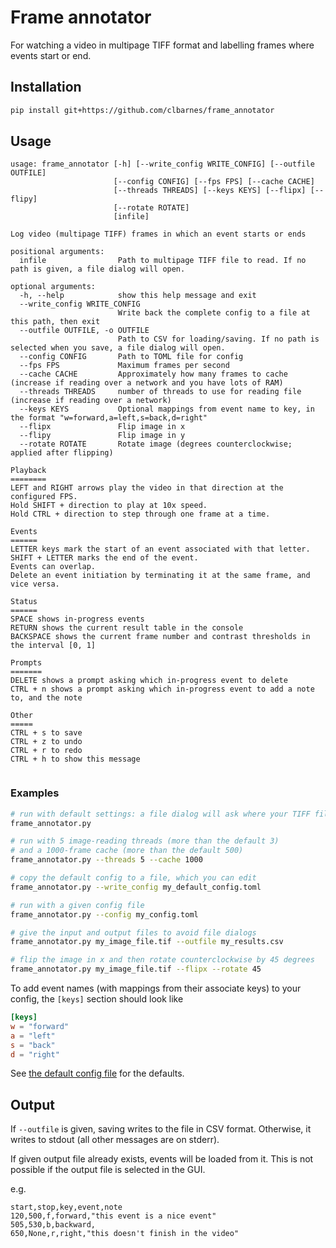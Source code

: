 # Frame annotator

For watching a video in multipage TIFF format and labelling frames where events start or end.

## Installation

```bash
pip install git+https://github.com/clbarnes/frame_annotator
```

## Usage

```help
usage: frame_annotator [-h] [--write_config WRITE_CONFIG] [--outfile OUTFILE]
                       [--config CONFIG] [--fps FPS] [--cache CACHE]
                       [--threads THREADS] [--keys KEYS] [--flipx] [--flipy]
                       [--rotate ROTATE]
                       [infile]

Log video (multipage TIFF) frames in which an event starts or ends

positional arguments:
  infile                Path to multipage TIFF file to read. If no path is given, a file dialog will open.

optional arguments:
  -h, --help            show this help message and exit
  --write_config WRITE_CONFIG
                        Write back the complete config to a file at this path, then exit
  --outfile OUTFILE, -o OUTFILE
                        Path to CSV for loading/saving. If no path is selected when you save, a file dialog will open.
  --config CONFIG       Path to TOML file for config
  --fps FPS             Maximum frames per second
  --cache CACHE         Approximately how many frames to cache (increase if reading over a network and you have lots of RAM)
  --threads THREADS     number of threads to use for reading file (increase if reading over a network)
  --keys KEYS           Optional mappings from event name to key, in the format "w=forward,a=left,s=back,d=right"
  --flipx               Flip image in x
  --flipy               Flip image in y
  --rotate ROTATE       Rotate image (degrees counterclockwise; applied after flipping)

Playback
========
LEFT and RIGHT arrows play the video in that direction at the configured FPS.
Hold SHIFT + direction to play at 10x speed.
Hold CTRL + direction to step through one frame at a time.

Events
======
LETTER keys mark the start of an event associated with that letter.
SHIFT + LETTER marks the end of the event.
Events can overlap.
Delete an event initiation by terminating it at the same frame, and vice versa.

Status
======
SPACE shows in-progress events
RETURN shows the current result table in the console
BACKSPACE shows the current frame number and contrast thresholds in the interval [0, 1]

Prompts
=======
DELETE shows a prompt asking which in-progress event to delete
CTRL + n shows a prompt asking which in-progress event to add a note to, and the note

Other
=====
CTRL + s to save
CTRL + z to undo
CTRL + r to redo
CTRL + h to show this message
  
```

### Examples

```bash
# run with default settings: a file dialog will ask where your TIFF file is and where to save the CSV
frame_annotator.py

# run with 5 image-reading threads (more than the default 3)
# and a 1000-frame cache (more than the default 500)
frame_annotator.py --threads 5 --cache 1000

# copy the default config to a file, which you can edit
frame_annotator.py --write_config my_default_config.toml

# run with a given config file
frame_annotator.py --config my_config.toml

# give the input and output files to avoid file dialogs
frame_annotator.py my_image_file.tif --outfile my_results.csv

# flip the image in x and then rotate counterclockwise by 45 degrees
frame_annotator.py my_image_file.tif --flipx --rotate 45

```

To add event names (with mappings from their associate keys) to your config, the `[keys]` section should look like

```toml
[keys]
w = "forward"
a = "left"
s = "back"
d = "right"

```

See [the default config file](frame_annotator/config.toml) for the defaults.

## Output

If `--outfile` is given, saving writes to the file in CSV format.
Otherwise, it writes to stdout (all other messages are on stderr).

If given output file already exists, events will be loaded from it.
This is not possible if the output file is selected in the GUI.

e.g.

```csv
start,stop,key,event,note
120,500,f,forward,"this event is a nice event"
505,530,b,backward,
650,None,r,right,"this doesn't finish in the video"
```
